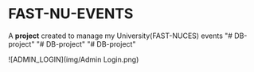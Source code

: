 # FAST-NU-EVENTS
A **project** created to manage my University(FAST-NUCES) events
"# DB-project" 
"# DB-project" 
"# DB-project" 

![ADMIN_LOGIN](img/Admin Login.png)

